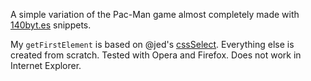 A simple variation of the Pac-Man game almost completely made with [140byt.es](http://140byt.es/) snippets.

My `getFirstElement` is based on @jed's [cssSelect](https://gist.github.com/991057). Everything else is created from scratch. Tested with Opera and Firefox. Does not work in Internet Explorer.